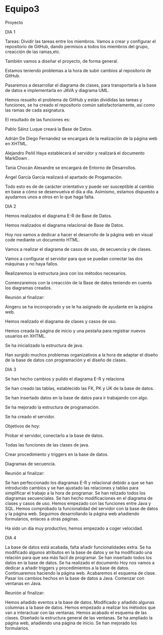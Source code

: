 # Equipo3
Proyecto


DIA 1


Tareas:
Dividir las tareas entre los miembros.
Vamos a crear y configurar el repositorio de GitHub, dando permisos a todos los miembros del grupo, creacción de las ramas,etc.

También vamos a diseñar el proyecto, de forma general.

Estamos teniendo problemas a la hora de subir cambios al repositorio de GitHub.

Pasaremos a desarrollar el diagrama de clases, para transportarla a la base de datos e implementarla en JAVA y diagrama UML.

Hemos resuelto el problema de GitHub y están divididas las tareas y funciones, se ha creado el repositorio común satisfactoriamente, así como las ramas de cada asignatura.

El resultado de las funciones es:

Pablo Sáinz Luque creará la Base de Datos.

Adrián De Diego Fernandez se encargará de la realización de la página web en XHTML.

Alejandro Peñil Haya establecerá el servidor y realizará el documento MarkDown .

Tania Chocán Alexandre  se encargará de Entorno de Desarrollos.

Ángel García García realizará el apartado de Progamación.

Todo esto es de de carácter orientativo y puede ser susceptible al cambio en base a cómo se desenvuelva el día a día. Asímismo, estamos dispuesto a ayudarnos unos a otros en lo que haga falta.



DIA 2


Hemos realizados el diagrama E-R de Base de Datos.

Hemos realizados el diagrama relacional de Base de Datos.

Hoy nos vamos a dedicar a hacer el desarrollo de la página web en visual code mediante un documento HTML.

Vamos a realizar el diagrama de casos de uso, de secuencia y de clases.

Vamos a configurar el servidor para que se puedan conectar las dos máquinas y no haya fallos.

Realizaremos la estructura java con los métodos necesarios.

Comenzaremos con la creacción de la Base de datos teniendo en cuenta los diagramas creados.

Reunión al finalizar:

Aingeru se ha incoroporado y se le ha asignado de ayudante en la página web.

Hemos realizado el diagrama de clases y casos de uso.

Hemos creada la página de inicio y una pestaña para registrar nuevos usuarios en XHTML.

Se ha  inicializado la estructura  de java.

Han surgido muchos problemas organizativos a la hora de adaptar el diseño de la base de datos con programación y el diseño de clases.

DIA 3


Se han hecho cambios y pulido el diagrama E-R y relaciona

Se han creado las tablas, establecido las FK, PK y UK de la base de datos. 

Se han insertado datos en la base de datos para ir trabajando con algo.

Se ha mejorado la estructura de programación.

Se ha creado el servidor.

Objetivos de hoy:

Probar el servidor, conectarlo a la base de datos.

Todas las funciones de las clases de java.

Crear procedimiento y triggers en la base de datos.

Diagramas de secuencia.

Reunión al finalizar:

Se han perfeccionado los diagramas E-R y relacional debido a que se han introducido cambios y se han ajustado las relaciones y tablas para simplificar el trabajo a la hora de programar.
Se han relizado todos los diagramas secuenciales.
Se han hecho modificaciones en el diagrama de clases y casos de uso.
Hemos empezado con las funciones entre Java y SQL.
Hemos comprobado  la funcionalidad del servidor con la base de datos y la página web.
Seguimos desarrollando la página web añadiendo formularios, enlaces a otras páginas.

Ha sido un día muy productivo, hemos empezado a coger velocidad.


DIA 4


La base de datos está acabada, falta añadir funcionalidades extra.
Se ha modificado algunos atributos en la base de datos y se ha modificado una relación para que sea  más facil de programar.
Se han insertado todos los datos en la base de datos.
Se ha realizado el documento 
Hoy nos vamos a dedicar a añadir triggers y procedimientos a la base de datos.
Continuaremos haciendo la página web.
Acabaremos el esquema de clase.
Pasar los cambios hechos en la base de datos a Java.
Comenzar con ventanas en Java.

Reunión al finalizar:

Hemos añadido eventos a la base de datos.
Modificado y añadido algunas columnas a la base de datos.
Hemos empezado a realizar los métodos que van a interactuar con las ventanas.
Hemos acabado el esquema de las clases.
Diseñado la estructura general de las ventanas.
Se ha ampliado la página web, añadiendo una página de inicio.
Se han mejorado los formularios.


